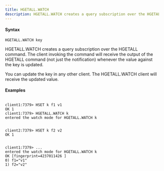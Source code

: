 ```yaml
---
title: HGETALL.WATCH
description: HGETALL.WATCH creates a query subscription over the HGETALL command
---
```


<!-- This file is automatically generated. Any modifications made directly to this file
  may be overwritten. For more details on how this file is generated and how to use
  the related commands, refer to the documentation available in the `internal/cmd/cmd_*.go` files.
-->

#### Syntax

```
HGETALL.WATCH key
```


HGETALL.WATCH creates a query subscription over the HGETALL command. The client invoking the command
will receive the output of the HGETALL command (not just the notification) whenever the value against
the key is updated.

You can update the key in any other client. The HGETALL.WATCH client will receive the updated value.
	

#### Examples

```

client1:7379> HSET k f1 v1
OK 1
client1:7379> HGETALL.WATCH k
entered the watch mode for HGETALL.WATCH k


client2:7379> HSET k f2 v2
OK 1


client1:7379> ...
entered the watch mode for HGETALL.WATCH k
OK [fingerprint=4237011426 ]
0) f1="v1"
1) f2="v2"
	
```
